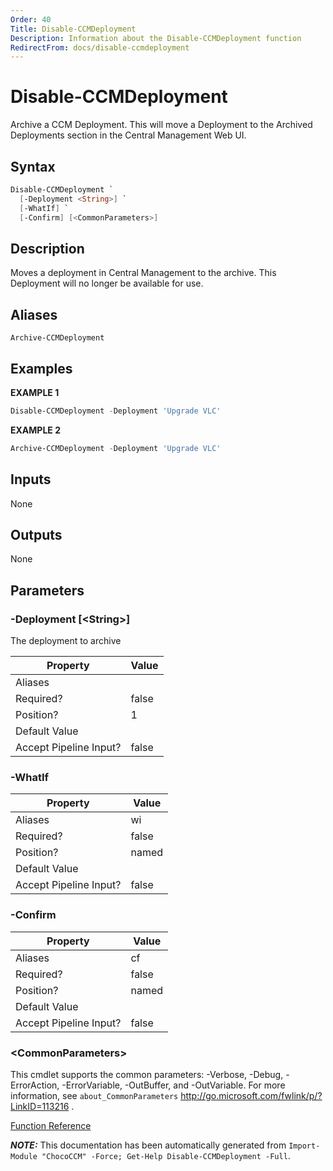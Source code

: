 ```yaml
---
Order: 40
Title: Disable-CCMDeployment
Description: Information about the Disable-CCMDeployment function
RedirectFrom: docs/disable-ccmdeployment
---
```


# Disable-CCMDeployment

<!-- This documentation is automatically generated from /Disable-CCMDeployment.ps1 using GenerateDocs.ps1. Contributions are welcome at the original location(s). -->

Archive a CCM Deployment. This will move a Deployment to the Archived Deployments section in the Central Management Web UI.

## Syntax

~~~powershell
Disable-CCMDeployment `
  [-Deployment <String>] `
  [-WhatIf] `
  [-Confirm] [<CommonParameters>]
~~~

## Description

Moves a deployment in Central Management to the archive. This Deployment will no longer be available for use.


## Aliases

`Archive-CCMDeployment`


## Examples

 **EXAMPLE 1**

~~~powershell
Disable-CCMDeployment -Deployment 'Upgrade VLC'

~~~

**EXAMPLE 2**

~~~powershell
Archive-CCMDeployment -Deployment 'Upgrade VLC'

~~~

## Inputs

None

## Outputs

None

## Parameters

###  -Deployment [&lt;String&gt;]
The deployment to archive

Property               | Value
---------------------- | -----
Aliases                |
Required?              | false
Position?              | 1
Default Value          |
Accept Pipeline Input? | false

###  -WhatIf
Property               | Value
---------------------- | -----
Aliases                | wi
Required?              | false
Position?              | named
Default Value          |
Accept Pipeline Input? | false

###  -Confirm
Property               | Value
---------------------- | -----
Aliases                | cf
Required?              | false
Position?              | named
Default Value          |
Accept Pipeline Input? | false

### &lt;CommonParameters&gt;

This cmdlet supports the common parameters: -Verbose, -Debug, -ErrorAction, -ErrorVariable, -OutBuffer, and -OutVariable. For more information, see `about_CommonParameters` http://go.microsoft.com/fwlink/p/?LinkID=113216 .



[Function Reference](xref:chococcm-functions)

***NOTE:*** This documentation has been automatically generated from `Import-Module "ChocoCCM" -Force; Get-Help Disable-CCMDeployment -Full`.
